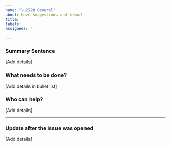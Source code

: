 ```yaml
---
name: "\u2728 General"
about: Have suggestions and ideas?
title:
labels:
assignees: ''

---
```

<!-- This issue templated recreated from the [Turing Open Research Community Management github repository](https://github.com/alan-turing-institute/open-research-community-management/tree/main) -->

<!-- If opening a new issue, please complete the following sections. Please note that our Code of Conduct and the contributing guideline applies to this issue. If you have not already, please take a moment to read those documents, including about the project on README page. -->

### Summary Sentence

[Add details]

### What needs to be done?

[Add details in bullet list]

### Who can help?

[Add details]

---

### Update after the issue was opened

<!-- To avoid that others have to read through the full thread of comments, please update the initial issue with important updates.-->
[Add details]